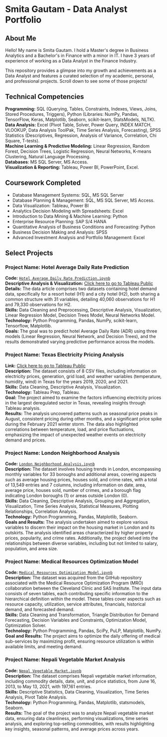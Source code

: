 # Smita Gautam - Data Analyst Portfolio

## About Me

Hello!
My name is Smita Gautam. I hold a Master's degree in Business Analytics and a Bachelor's in Finance with a minor in IT. I have 3 years of experience of working as a Data Analyst in the Finance Industry.

This repository provides a glimpse into my growth and achievements as a Data Analyst and features a curated selection of my academic, personal, and professional projects. Scroll down to see some of those projects!


## Technical Competencies
**Programming:**  SQL (Querying, Tables, Constraints, Indexes, Views, Joins, Stored Procedures, Triggers), 
                 Python (Libraries: NumPy, Pandas, TensorFlow, Keras, Matplotlib, Seaborn, scikit-learn, StatsModels, NLTK).     
**Data Analysis:** Excel (Pivot Table, Solver, Power Query, INDEX MATCH, VLOOKUP, Data Analysis ToolPak, Time Series Analysis, Forecasting), 
                   SPSS Statistics (Descriptives, Regression, Analysis of Variance, Correlation, Chi Square, T-tests).     
**Machine Learning & Predictive Modeling:** Linear Regression, Random Forest, Decision Trees, Logistic Regression, Neural Networks, K-means Clustering, Natural Language Processing.    
**Databases**: MS SQL Server, MS Access.   
**Visualization & Reporting:** Tableau, Power BI, PowerPoint, Excel.   





## Coursework Completed
* Database Management Systems: SQL, MS SQL Server
* Database Planning & Management: SQL, MS SQL Server, MS Access.
* Data Visualization: Tableau, Power BI
* Analytics Decision Modeling with Spreadsheets: Excel
* Introduction to Data Mining & Machine Learning: Python
* Enterprise Resource Planning: SAP S/4 HANA
* Quantitative Analysis of Business Conditions and Forecasting: Python
* Business Decision Making and Analysis: SPSS
* Advanced Investment Analysis and Portfolio Management: Excel



## Select Projects

### Project Name: Hotel Average Daily Rate Prediction
**Code:** [`Hotel Average Daily Rate Prediction.ipynb`](https://github.com/gsmitaa/Python-Codes-and-Projects/blob/4f38d63cd1ef135167520945425367a27e67b332/Python%20Codes%20and%20Projects/Hotel%20Average%20Daily%20Rate%20Prediction.ipynb)    
**Descriptive Analysis & Visualization:**  [Click here to go to Tableau Public](https://public.tableau.com/views/AnalysisofHotelPerformanceandCustomerBehavior/Dashboard7?:language=en-US&:display_count=n&:origin=viz_share_link)                              
**Details:** The data article comprises two datasets containing hotel demand data, specifically for a resort hotel (H1) and a city hotel (H2), both sharing a common structure with 31 variables, detailing 40,060 observations for H1 and 79,330 observations for H2.             
**Skills:** Data Cleaning and Preprocessing, Descriptive Analysis, Visualization, Linear Regression Model, Decision Trees Model, Neural Networks Model.                         
**Technology:** Python Programming, Pandas, NumPy, scikit-learn, Tensorflow, Matplotlib.        
**Goals:** The goal was to predict hotel Average Daily Rate (ADR) using three models (Linear Regression, Neural Network, and Decision Trees), and the results demonstrated varying predictive performance across the models.                     


### Project Name: Texas Electricity Pricing Analysis
**Link:** [Click here to go to Tableau Public](https://public.tableau.com/views/TexasElectricityPricingAnalysisStory/Story1?:language=en-US&:display_count=n&:origin=viz_share_link)       
**Description:**  The dataset consists of 8 CSV files, including information on electricity prices, generation, grid load, and weather variables (temperature, humidity, wind) in Texas for the years 2019, 2020, and 2021.               
**Skills:** Data Cleaning, Descriptive Analysis, Visualization.              
**Technology:** Tableau Prep, Tableau.                   
**Goal:** The project aimed to examine the factors influencing electricity prices in the largest deregulated sector in Texas, revealing insights through Tableau analysis.          
**Results:** The analysis uncovered patterns such as seasonal price peaks in August, consistent pricing during other months, and a significant price spike during the February 2021 winter storm. The data also highlighted correlations between temperature, load, and price fluctuations, emphasizing the impact of unexpected weather events on electricity demand and prices.     



### Project Name: London Neighborhood Analysis
**Code:** [`London Neighborhood Analysis.ipynb`](https://github.com/gsmitaa/Python-Codes-and-Projects/blob/4f38d63cd1ef135167520945425367a27e67b332/Python%20Codes%20and%20Projects/London%20Neighborhood%20Analysis.ipynb)                
**Description:** The dataset involves housing trends in London, encompassing monthly variables for 33 boroughs and additional areas, covering aspects such as average housing prices, houses sold, and crime rates, with a total of 13,549 entries and 7 columns, including information on date, area, average price, houses sold, number of crimes, and a borough flag indicating London boroughs (1) or areas outside London (0).       
**Skills:** Data Cleaning, Descriptive Analysis, Grouping and Aggregation, Visualization, Time Series Analysis, Statistical Measures, Plotting Relationships, Correlation Analysis.       
**Technology:** Python Programming, Pandas, Matplotlib, Seaborn.         
**Goals and Results:** The analysis undertaken aimed to explore various variables to discern their impact on the housing market in London and its outskirts. The analysis identified areas characterized by higher property prices, popularity, and crime rates. Additionally, the project delved into the relationships between diverse variables, including but not limited to salary, population, and area size.   



### Project Name: Medical Resources Optimization Model
**Code:** [`Medical Resources Optimization Model.ipynb`](https://github.com/gsmitaa/Python-Codes-and-Projects/blob/4f38d63cd1ef135167520945425367a27e67b332/Python%20Codes%20and%20Projects/Medical%20Resources%20Optimization%20Model.ipynb)      
**Description:** The dataset was acquired from the GitHub repository associated with the Medical Resource Optimization Program (MRO) collaboration between the Cleveland Clinic and SAS Institute. The input data consists of seven tables, each contributing specific information to the hierarchical definition within the model. These tables cover aspects such as resource capacity, utilization, service attributes, financials, historical demand, and forecasted demand.   
**Skills:** Data Cleaning and Transformation, Triangle Distribution for Demand Forecasting, Decision Variables and Constraints, Optimization Model, Optimization Solver.  
**Technology:** Python Programming, Pandas, SciPy, PuLP, Matplotlib, NumPy.   
**Goal and Results:** The project aims to optimize the daily offering of medical sub-services by maximizing profit, ensuring resource utilization is within available limits, and meeting demand. 



### Project Name: Nepali Vegetable Market Analysis
**Code:** [`Nepal Vegetable Market.ipynb`](https://github.com/gsmitaa/Python-Codes-and-Projects/blob/4f38d63cd1ef135167520945425367a27e67b332/Python%20Codes%20and%20Projects/Nepali%20Vegetable%20Market%20Analysis.ipynb)   
**Description:** The dataset comprises Nepali vegetable market information, including commodity details, date, unit, and price statistics, from June 16, 2013, to May 13, 2021, with 197,161 entries.     
**Skills:** Descriptive Statistics, Data Cleaning, Visualization, Time Series Analysis, Pivot Table Analysis.    
**Technology:** Python Programming, Pandas, Matplotlib, statsmodels, Seaborn.      
**Results:** The goal of the project was to analyze Nepali vegetable market data, ensuring data cleanliness, performing visualizations, time series analysis, and exploring top-selling commodities, with results highlighting key insights, seasonal patterns, and average prices across years.





